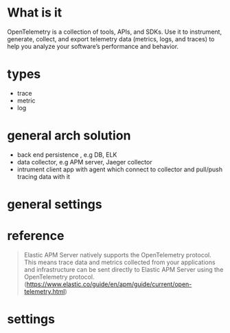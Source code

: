 # What is it
OpenTelemetry is a collection of tools, APIs, and SDKs. Use it to instrument, generate, collect, and export telemetry data (metrics, logs, and traces) to help you analyze your software’s performance and behavior.

# types
- trace
- metric
- log

# general arch solution
- back end persistence , e.g DB, ELK
- data collector, e.g APM server, Jaeger collector
- intrument client app with agent which connect to collector and pull/push tracing data with it

# general settings

# reference
> Elastic APM Server natively supports the OpenTelemetry protocol. This means trace data and metrics collected from your applications and infrastructure can be sent directly to Elastic APM Server using the OpenTelemetry protocol. (https://www.elastic.co/guide/en/apm/guide/current/open-telemetry.html)

# settings 



